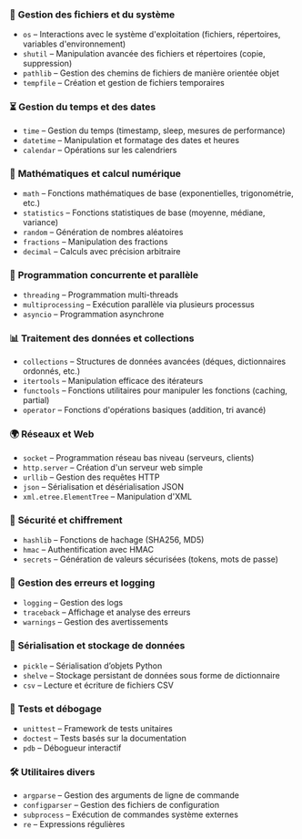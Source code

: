 
### 📂 **Gestion des fichiers et du système**
- `os` – Interactions avec le système d'exploitation (fichiers, répertoires, variables d'environnement)
- `shutil` – Manipulation avancée des fichiers et répertoires (copie, suppression)
- `pathlib` – Gestion des chemins de fichiers de manière orientée objet
- `tempfile` – Création et gestion de fichiers temporaires

### ⏳ **Gestion du temps et des dates**
- `time` – Gestion du temps (timestamp, sleep, mesures de performance)
- `datetime` – Manipulation et formatage des dates et heures
- `calendar` – Opérations sur les calendriers

### 🔢 **Mathématiques et calcul numérique**
- `math` – Fonctions mathématiques de base (exponentielles, trigonométrie, etc.)
- `statistics` – Fonctions statistiques de base (moyenne, médiane, variance)
- `random` – Génération de nombres aléatoires
- `fractions` – Manipulation des fractions
- `decimal` – Calculs avec précision arbitraire

### 🧵 **Programmation concurrente et parallèle**
- `threading` – Programmation multi-threads
- `multiprocessing` – Exécution parallèle via plusieurs processus
- `asyncio` – Programmation asynchrone

### 📊 **Traitement des données et collections**
- `collections` – Structures de données avancées (déques, dictionnaires ordonnés, etc.)
- `itertools` – Manipulation efficace des itérateurs
- `functools` – Fonctions utilitaires pour manipuler les fonctions (caching, partial)
- `operator` – Fonctions d'opérations basiques (addition, tri avancé)

### 🌍 **Réseaux et Web**
- `socket` – Programmation réseau bas niveau (serveurs, clients)
- `http.server` – Création d'un serveur web simple
- `urllib` – Gestion des requêtes HTTP
- `json` – Sérialisation et désérialisation JSON
- `xml.etree.ElementTree` – Manipulation d'XML

### 🔐 **Sécurité et chiffrement**
- `hashlib` – Fonctions de hachage (SHA256, MD5)
- `hmac` – Authentification avec HMAC
- `secrets` – Génération de valeurs sécurisées (tokens, mots de passe)

### 📜 **Gestion des erreurs et logging**
- `logging` – Gestion des logs
- `traceback` – Affichage et analyse des erreurs
- `warnings` – Gestion des avertissements

### 🔀 **Sérialisation et stockage de données**
- `pickle` – Sérialisation d’objets Python
- `shelve` – Stockage persistant de données sous forme de dictionnaire
- `csv` – Lecture et écriture de fichiers CSV

### 🧪 **Tests et débogage**
- `unittest` – Framework de tests unitaires
- `doctest` – Tests basés sur la documentation
- `pdb` – Débogueur interactif

### 🛠 **Utilitaires divers**
- `argparse` – Gestion des arguments de ligne de commande
- `configparser` – Gestion des fichiers de configuration
- `subprocess` – Exécution de commandes système externes
- `re` – Expressions régulières

